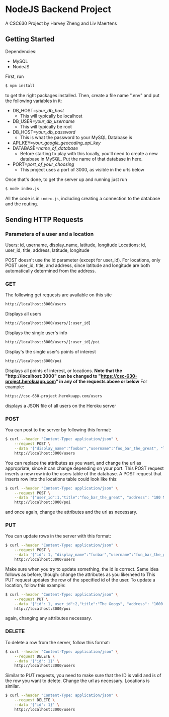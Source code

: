 # NodeJS Backend Project
A CSC630 Project by Harvey Zheng and Liv Maertens
## Getting Started
Dependencies:
- MySQL
- NodeJS

First, run
```sh
$ npm install
```
to get the right packages installed.
Then, create a file name ".env" and put the following variables in it:
- DB_HOST=*your_db_host*
    - This will typically be localhost
- DB_USER=*your_db_username*
    - This will typically be root
- DB_HOST=*your_db_password*
    - This is what the password to your MySQL Database is
- API_KEY=*your_google_geocoding_api_key*
- DATABASE=*name_of_database*
    - Before starting to play with this locally, you'll need to create a new database in MySQL. Put the name of that database in here.
- PORT=*port_of_your_choosing*
    - This project uses a port of 3000, as visible in the urls below

Once that's done, to get the server up and running just run
```sh
$ node index.js
```
All the code is in `index.js`, including creating a connection to the database and the routing. 
## Sending HTTP Requests
### Parameters of a user and a location
Users: id, username, display_name, latitude, longitude
Locations: id, user_id, title, address, latitude, longitude

POST doesn't use the id parameter (except for user_id).
For locations, only POST user_id, title, and address, since latitude and longitude are both automatically determined from the address.
### GET
The following get requests are available on this site
```sh
http://localhost:3000/users
```
Displays all users
```sh
http://localhost:3000/users/[:user_id]
```
Displays the single user's info
```sh
http://localhost:3000/users/[:user_id]/poi
```
Display's the single user's points of interest
```sh
http://localhost:3000/poi
```
Displays all points of interest, or locations.
**Note that the "http://localhost:3000" can be changed to "https://csc-630-project.herokuapp.com" in any of the requests above or below**
For example:
```sh
https://csc-630-project.herokuapp.com/users
```
displays a JSON file of all users on the Heroku server
### POST
You can post to the server by following this format:
```sh
$ curl --header "Content-Type: application/json" \
    --request POST \
    --data '{"display_name":"foobar","username":"foo_bar_the_great", "latitude": 2, "longitude": 2}' \
    http://localhost:3000/users
```
You can replace the attributes as you want, and change the url as appropriate, since it can change depending on your port.
This POST request inserts a new row into the users table of the database.
A POST request that inserts  row into the locations table could look like this:
```sh
$ curl --header "Content-Type: application/json" \
    --request POST \
    --data '{"user_id":1,"title":"foo_bar_the_great", "address": "180 Main Street, Andover MA"}' \
    http://localhost:3000/poi
```
and once again, change the attributes and the url as necessary.
### PUT
You can update rows in the server with this format:
```sh
$ curl --header "Content-Type: application/json" \
    --request POST \
    --data '{"id": 1, "display_name":"funbar","username":"fun_bar_the_great", "latitude": 3, "longitude": 14}' \
    http://localhost:3000/users
```
Make sure when you try to update something, the id is correct. Same idea follows as before, though: change the attributes as you like/need to
This PUT request updates the row of the specified id of the user.
To update a location, follow this example:
```sh
$ curl --header "Content-Type: application/json" \
    --request PUT \
    --data '{"id": 1, user_id":2,"title":"The Googs", "address": "1600 Amphitheatre Parkway, Mountain View, CA"}' \
    http://localhost:3000/poi
```
again, changing any attributes necessary.
### DELETE
To delete a row from the server, follow this format:
```sh
$ curl --header "Content-Type: application/json" \
    --request DELETE \
    --data '{"id": 1}' \
    http://localhost:3000/users
```
Similar to PUT requests, you need to make sure that the ID is valid and is of the row you want to delete. Change the url as necessary.
Locations is similar.
```sh
$ curl --header "Content-Type: application/json" \
    --request DELETE \
    --data '{"id": 1}' \
    http://localhost:3000/users
```

